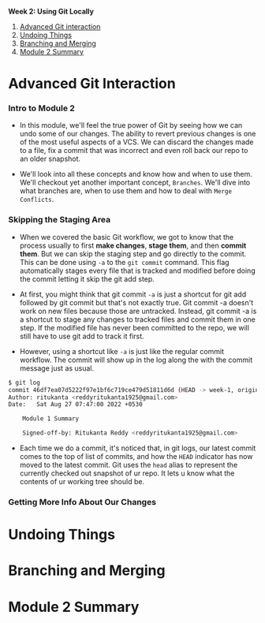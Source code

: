 **Week 2: Using Git Locally**<br>

1. [Advanced Git interaction](#advanced-git-interaction)
1. [Undoing Things](#undoing-things)
1. [Branching and Merging](#branching-and-merging)
1. [Module 2 Summary](#module-2-summary)

# Advanced Git Interaction

### Intro to Module 2

- In this module, we'll feel the true power of Git by seeing how we can undo some of our changes. The ability to revert previous changes is one of the most useful aspects of a VCS. We can discard the changes made to a file, fix a commit that was incorrect and even roll back our repo to an older snapshot.

- We'll look into all these concepts and know how and when to use them. We'll checkout yet another important concept, <code>Branches</code>. We'll dive into what branches are, when to use them and how to deal with <code>Merge Conflicts</code>.

### Skipping the Staging Area

- When we covered the basic Git workflow, we got to know that the process usually to first **make changes**, **stage them**, and then **commit them**. But we can skip the staging step and go directly to the commit. This can be done using <code>-a</code> to the <code>git commit</code> command. This flag automatically stages every file that is tracked and modified before doing the commit letting it skip the git add step.

- At first, you might think that git commit <code>-a</code> is just a shortcut for git add followed by git commit but that's not exactly true. Git commit -a doesn't work on new files because those are untracked. Instead, git commit -a is a shortcut to stage any changes to tracked files and commit them in one step. If the modified file has never been committed to the repo, we will still have to use git add to track it first.

- However, using a shortcut like <code>-a</code> is just like the regular commit workflow. The commit will show up in the log along the with the commit message just as usual.
```Bash
$ git log
commit 46df7ea07d5222f97e1bf6c719ce479d51811d6d (HEAD -> week-1, origin/week-1)
Author: ritukanta <reddyritukanta1925@gmail.com>
Date:   Sat Aug 27 07:47:00 2022 +0530

    Module 1 Summary

    Signed-off-by: Ritukanta Reddy <reddyritukanta1925@gmail.com>
```

- Each time we do a commit, it's noticed that, in git logs, our latest commit comes to the top of list of commits, and how the <code>HEAD</code> indicator has now moved to the latest commit. Git uses the <code>head</code> alias to represent the currently checked out snapshot of ur repo. It lets u know what the contents of ur working tree should be.

### Getting More Info About Our Changes

# Undoing Things

# Branching and Merging

# Module 2 Summary